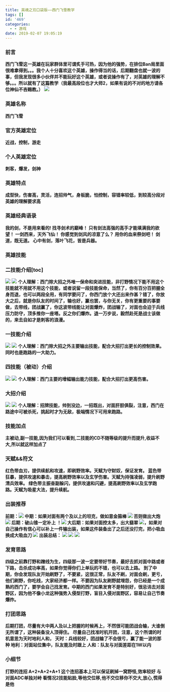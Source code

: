 ```yaml
---
title: 英魂之刃口袋版——西门飞雪教学
tags: []
id: '469'
categories:
  - - 游戏
date: 2019-02-07 19:05:19
---
```


<meta name="referrer" content="no-referrer" />



### 前言

**西门飞雪这一英雄在玩家群体里可谓炙手可热，因为他的强势，在排位Ban局里面很难拿得到。。。我个人十分喜欢这个英雄，操作得当的话，后期翻盘也就一波的事，但我发现很多小伙伴并不能玩好这个英雄，或者说操作有了，对英雄的理解不够。。。所以就有了这篇教学（我最高段位也才大师2，如果有说的不对的地方请各位神仙不吝赐教。）** ![](http://myfirstblog.oss-cn-hangzhou.aliyuncs.com/2019/02/1920x1200.jpg)

### 英雄名称

**西门飞雪**

### 官方英雄定位

**近战，控制，游走**

### 个人英雄定位

**刺客，爆发，剑神**

### 英雄特点

**成型快，伤害高，灵活，连招帅气，身板脆，怕控制，容错率较低，到较高分段对英雄的理解要求高**

### 英雄经典语录

**我的剑，不是用来看的! 找寻剑术的巅峰！ 只有剑法高强的高手才能填满我的欲望！ 一剑西来，天外飞仙！ 你感觉到剑风的凉意了么？ 用你的血来祭剑吧！ 剑道，既无道。 心中有剑，落叶飞花，皆是兵器。**

### 英雄技能

### 二技能介绍\[toc\]

![](http://myfirstblog.oss-cn-hangzhou.aliyuncs.com/2019/02/01.png) ![](http://myfirstblog.oss-cn-hangzhou.aliyuncs.com/2019/02/QQ截图20190207181210.png) **个人理解：西门除大招之外唯一保命和突进技能，非打野情况下能不用这个技能就不用就不用这个技能，或者说留一段技能保命，当然了，你有百分百把握全身而退，也可以两段全用，有同学要问了，你西门放个大还出来作甚？错了，你放大之后，就是你队友的时间了，输也好，赢也罢，与你无关，你有更重要的事要做，去带线，团战赢了，你这波带线能让对面爆炸，团战输了，对面也会迫于兵线压力防守，顶多推你一座塔。反之你们爆炸。退一万步说，毅然赴死是战士该做的，来去自如才是刺客的浪漫。**

### 一技能介绍

![](http://myfirstblog.oss-cn-hangzhou.aliyuncs.com/2019/02/02.png) ![](http://myfirstblog.oss-cn-hangzhou.aliyuncs.com/2019/02/QQ截图20190207181233.png) **个人理解：西门除大招之外主要输出技能，配合大招打出更长的控制效果。同时也是跑路的一大助力。**

### 四技能（被动）介绍

![](http://myfirstblog.oss-cn-hangzhou.aliyuncs.com/2019/02/03.png) ![](http://myfirstblog.oss-cn-hangzhou.aliyuncs.com/2019/02/QQ截图20190207181251.png) **个人理解：西门主要的增幅输出能力技能，配合大招打出更高伤害。**

### 大招介绍

![](http://myfirstblog.oss-cn-hangzhou.aliyuncs.com/2019/02/04.png) ![](http://myfirstblog.oss-cn-hangzhou.aliyuncs.com/2019/02/QQ截图20190207181312.png) **个人理解：招牌技能，帅到没边，一招既出，对面肝胆俱裂，注意，西门在路途中可被杀死，挑起时才为无敌，极端情况下可用来跑路。**

### 技能加点

**主被动,副一技能,因为我们可以看到,二技能的CD不随等级的提升而提升,收益不大,所以就这样加点了**

### 天赋&&符文

**红色带血刃，提供续航和攻速，即刷野效率。天赋为守财奴，保证发育。 蓝色带狂暴，提供攻速和暴击，提高刷野效率以及玄学伤害。天赋为持强凌弱，提升刷野清兵效率。 绿色带主振奋副躲闪，提供攻速和闪避，提高刷野效率以及玄学跑路。天赋为吸星大法，提升续航。**

### 出装推荐

**前期：![](http://myfirstblog.oss-cn-hangzhou.aliyuncs.com/2019/02/QQ截图20190207183851.png) 中期：如果对面有两个及以上的坦克，做如意金箍棒 ![](http://myfirstblog.oss-cn-hangzhou.aliyuncs.com/2019/02/QQ截图20190207183926.png) 否则做出大炮 ![](http://myfirstblog.oss-cn-hangzhou.aliyuncs.com/2019/02/QQ截图20190207183944.png) 后期：破山锥一定补上 ！![](http://myfirstblog.oss-cn-hangzhou.aliyuncs.com/2019/02/QQ截图20190207184432.png) 大后期：如果对面控太多，出大翡翠 ![](http://myfirstblog.oss-cn-hangzhou.aliyuncs.com/2019/02/QQ截图20190207184026.png)，如果对自己操作有信心可以补上一件输出装，如果这件装备出了之后还没打完，把小吸血换成大吸血刀 ![](http://myfirstblog.oss-cn-hangzhou.aliyuncs.com/2019/02/QQ截图20190207184108.png) 出装总结： ![](http://myfirstblog.oss-cn-hangzhou.aliyuncs.com/2019/02/QQ截图20190207184538.png) ![](http://myfirstblog.oss-cn-hangzhou.aliyuncs.com/2019/02/QQ截图20190207184514.png) ![](http://myfirstblog.oss-cn-hangzhou.aliyuncs.com/2019/02/QQ截图20190207184458.png)** 

### 发育思路

**四级之前靠打野和蹭线为生，四级那一波一定要带好节奏，最好去抓对面中路或者下路，击杀成功率高，如果你觉得你们上单玩的不错，也可以去上路。 到了中期，你会发现队友开始刷野了，不要紧，这很正常，队友不刷，对面会刷，更亏，他们刷野，你吃线，大家经济都一样。不要因为队友刷野就埋怨，你已经是一个成熟的西门了，要学会自己找发育。中期的西门如果发育不是特别好，很忌讳去对面野区，因为他不像小龙这种强势入侵型打野，盲目入侵对面野区，容易让自己节奏爆炸。**

### 打团思路

**后期打团，尽量有大中两人及以上把握的时候再上，不然很可能团战会输，大谁倒无所谓了，这种装备没人顶得住。 尽量自己找准时机开团，注意，这个所谓的时机意思为天时地利人和， 天时：兵线较好，团战输了不会很亏，赢了能一波的那种 地利：对面站位集中，队友能及时跟上 人和：队友与对面差距在1W以内**

### 小细节

**打野的连招 A+2+A+2+A+1 这个连招基本上可以保证刷掉一窝野怪,效率较好** **与对面ADC单独对峙 看情况2技能贴脸,等他交位移,他不交位移你不交大,放心,慌得是他**